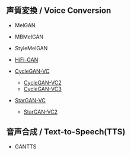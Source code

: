 <a id="Voice"></a>

## 声質変換 / Voice Conversion

- MelGAN
- MBMelGAN
- StyleMelGAN
- [HiFi-GAN](https://arxiv.org/abs/2010.05646)


- [CycleGAN-VC](https://arxiv.org/abs/1711.11293)
  - [CycleGAN-VC2](https://arxiv.org/abs/1904.04631)
  - [CycleGAN-VC3](https://isca-speech.org/archive/Interspeech_2020/pdfs/2280.pdf)
- [StarGAN-VC](https://arxiv.org/abs/1806.02169)
  - [StarGAN-VC2](https://www.isca-speech.org/archive/Interspeech_2019/pdfs/2236.pdf)

## 音声合成 / Text-to-Speech(TTS)

- GANTTS